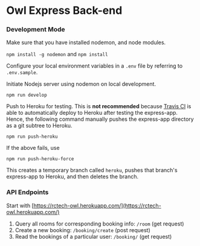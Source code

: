 # Owl Express Back-end

### Development Mode

Make sure that you have installed nodemon, and node modules.

`npm install -g nodemon` and `npm install`

Configure your local environment variables in a `.env` file by referring to `.env.sample`.

Initiate Nodejs server using nodemon on local development.

`npm run develop`

Push to Heroku for testing. This is **not recommended** because [Travis CI](https://travis-ci.org/) is able to automatically deploy to Heroku after testing the express-app. Hence, the following command manually pushes the express-app directory as a git subtree to Heroku.

`npm run push-heroku`

If the above fails, use

`npm run push-heroku-force`

This creates a temporary branch called `heroku`, pushes that branch's express-app to Heroku, and then deletes the branch.

### API Endpoints

Start with [https://rctech-owl.herokuapp.com/](https://rctech-owl.herokuapp.com/)

1. Query all rooms for corresponding booking info: `/room` (get request)
1. Create a new booking: `/booking/create` (post request)
1. Read the bookings of a particular user: `/booking/` (get request)
